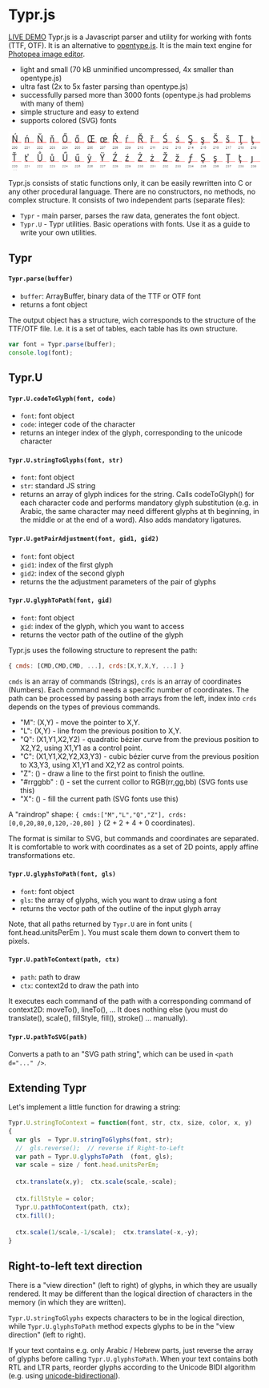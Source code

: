 # Typr.js  

[LIVE DEMO](https://photopea.github.io/Typr.js) Typr.js is a Javascript parser and utility for working with fonts (TTF, OTF). It is an alternative to [opentype.js](https://github.com/nodebox/opentype.js). It is the main text engine for [Photopea image editor](https://www.photopea.com).

* light and small (70 kB unminified uncompressed, 4x smaller than opentype.js)
* ultra fast (2x to 5x faster parsing than opentype.js)
* successfully parsed more than 3000 fonts (opentype.js had problems with many of them)
* simple structure and easy to extend
* supports colored (SVG) fonts

![Typr.js preview](glyphs.png "Typr.js preview")

Typr.js consists of static functions only, it can be easily rewritten into C or any other procedural language. There are no constructors, no methods, no complex structure. It consists of two independent parts (separate files):

* `Typr` - main parser, parses the raw data, generates the font object.
* `Typr.U` - Typr utilities. Basic operations with fonts. Use it as a guide to write your own utilities.


## Typr

#### `Typr.parse(buffer)`
* `buffer`: ArrayBuffer, binary data of the TTF or OTF font
* returns a font object

The output object has a structure, wich corresponds to the structure of the TTF/OTF file. I.e. it is a set of tables, each table has its own structure.

```javascript
var font = Typr.parse(buffer);
console.log(font);
```
## Typr.U

#### `Typr.U.codeToGlyph(font, code)`

* `font`: font object
* `code`: integer code of the character
* returns an integer index of the glyph, corresponding to the unicode character

#### `Typr.U.stringToGlyphs(font, str)`

* `font`: font object
* `str`: standard JS string
* returns an array of glyph indices for the string. Calls codeToGlyph() for each character code and performs mandatory glyph substitution (e.g. in Arabic, the same character may need different glyphs at th beginning, in the middle or at the end of a word). Also adds mandatory ligatures.

#### `Typr.U.getPairAdjustment(font, gid1, gid2)`

* `font`: font object
* `gid1`: index of the first glyph
* `gid2`: index of the second glyph
* returns the the adjustment parameters of the pair of glyphs

#### `Typr.U.glyphToPath(font, gid)`

* `font`: font object
* `gid`: index of the glyph, which you want to access
* returns the vector path of the outline of the glyph

Typr.js uses the following structure to represent the path:
```javascript
{ cmds: [CMD,CMD,CMD, ...], crds:[X,Y,X,Y, ...] }
```
`cmds` is an array of commands (Strings), `crds` is an array of coordinates (Numbers). Each command needs a specific number of coordinates. The path can be processed by passing both arrays from the left, index into `crds` depends on the types of previous commands.

* "M": (X,Y) - move the pointer to X,Y.
* "L": (X,Y) - line from the previous position to X,Y.
* "Q": (X1,Y1,X2,Y2) - quadratic bézier curve from the previous position to X2,Y2, using X1,Y1 as a control point.
* "C": (X1,Y1,X2,Y2,X3,Y3) - cubic bézier curve from the previous position to X3,Y3, using X1,Y1 and X2,Y2 as control points.
* "Z": () - draw a line to the first point to finish the outline.
* "#rrggbb" : () - set the current collor to RGB(rr,gg,bb) (SVG fonts use this)
* "X": () - fill the current path (SVG fonts use this)

A "raindrop" shape: `{ cmds:["M","L","Q","Z"], crds:[0,0,20,80,0,120,-20,80] }` (2 + 2 + 4 + 0 coordinates). 

The format is similar to SVG, but commands and coordinates are separated. It is comfortable to work with coordinates as a set of 2D points, apply affine transformations etc.

#### `Typr.U.glyphsToPath(font, gls)`

* `font`: font object
* `gls`: the array of glyphs, wich you want to draw using a font
* returns the vector path of the outline of the input glyph array

Note, that all paths returned by `Typr.U` are in font units ( font.head.unitsPerEm ). You must scale them down to convert them to pixels.

#### `Typr.U.pathToContext(path, ctx)`

* `path`: path to draw
* `ctx`: context2d to draw the path into

It executes each command of the path with a corresponding command of context2D: moveTo(), lineTo(), ... It does nothing else (you must do translate(), scale(), fillStyle, fill(), stroke() ... manually).

#### `Typr.U.pathToSVG(path)`

Converts a path to an "SVG path string", which can be used in `<path d="..." />`.

## Extending Typr

Let's implement a little function for drawing a string:
```javascript
Typr.U.stringToContext = function(font, str, ctx, size, color, x, y)
{
  var gls  = Typr.U.stringToGlyphs(font, str);
  //  gls.reverse();  // reverse if Right-to-Left
  var path = Typr.U.glyphsToPath  (font, gls);
  var scale = size / font.head.unitsPerEm;
  
  ctx.translate(x,y);  ctx.scale(scale,-scale);
  
  ctx.fillStyle = color;
  Typr.U.pathToContext(path, ctx);
  ctx.fill();
  
  ctx.scale(1/scale,-1/scale);  ctx.translate(-x,-y);
}
```

## Right-to-left text direction

There is a "view direction" (left to right) of glyphs, in which they are usually rendered. It may be different than the logical direction of characters in the memory (in which they are written). 

`Typr.U.stringToGlyphs` expects characters to be in the logical direction, while `Typr.U.glyphsToPath` method expects glyphs to be in the "view direction" (left to right).

If your text contains e.g. only Arabic / Hebrew parts, just reverse the array of glyphs before calling `Typr.U.glyphsToPath`. When your text contains both RTL and LTR parts, reorder glyphs according to the Unicode BIDI algorithm (e.g. using [unicode-bidirectional](https://github.com/bbc/unicode-bidirectional)).

